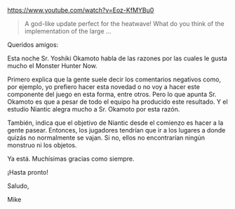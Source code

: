 https://www.youtube.com/watch?v=Eoz-KfMYBu0

> A god-like update perfect for the heatwave! What do you think of the implementation of the large ...

Queridos amigos:

Esta noche Sr. Yoshiki Okamoto habla de las razones por las cuales le gusta mucho el Monster Hunter Now.

Primero explica que la gente suele decir los comentarios negativos como, por ejemplo, yo prefiero hacer esta novedad o no voy a hacer este componente del juego en esta forma, entre otros. Pero lo que apunta Sr. Okamoto es que a pesar de todo el equipo ha producido este resultado. Y el estudio Niantic alegra mucho a Sr. Okamoto por esta razón.

También, indica que el objetivo de Niantic desde el comienzo es hacer a la gente pasear. Entonces, los jugadores tendrían que ir a los lugares a donde quizás no normalmente se vajan. Si no, ellos no encontrarían ningún monstruo ni los objetos.

Ya está. Muchísimas gracias como siempre.

¡Hasta pronto!

Saludo,

Mike
